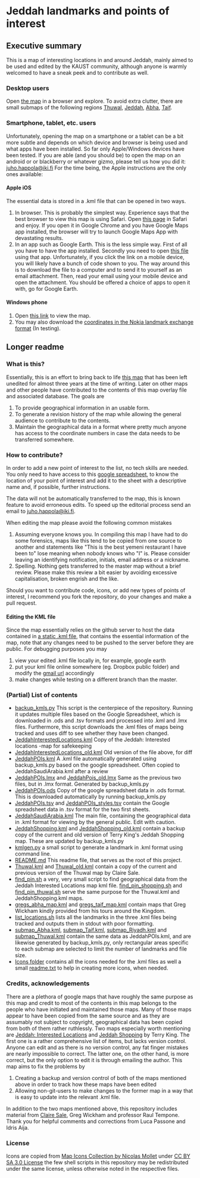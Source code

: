 

# Jeddah landmarks and points of interest

## Executive summary

This is a map of interesting locations in and around Jeddah,
mainly aimed to be used and edited by the KAUST community,
although anyone is warmly welcomed to have a sneak peek
and to contribute as well.

### Desktop users
Open [the map](https://maps.google.com/?q=https://raw.githubusercontent.com/Virtakuono/.kml-repository/master/JeddahSaudiArabia.kml)
in a browser and explore. To avoid extra clutter, there are small submaps of the following regions
[Thuwal](https://maps.google.com/?q=https://raw.githubusercontent.com/Virtakuono/.kml-repository/master/submap_Thuwal.kml),
[Jeddah](https://maps.google.com/?q=https://raw.githubusercontent.com/Virtakuono/.kml-repository/master/submap_Jeddah.kml),
[Abha](https://maps.google.com/?q=https://raw.githubusercontent.com/Virtakuono/.kml-repository/master/submap_Abha.kml),
[Taif](https://maps.google.com/?q=https://raw.githubusercontent.com/Virtakuono/.kml-repository/master/submap_Taif.kml).

### Smartphone, tablet, etc. users

Unfortunately, opening the map on a smartphone or a tablet can be a bit more subtle
and depends on which device and browser is being used and what apps have been installed.
So far only Apple/Windows devices have been tested.
If you are able (and you should be) to open the map on an android or
or blackberry or whatever gizmo, please tell us how you did it: juho.happola@iki.fi
For the time being, the Apple instructions are the only ones available:

#### Apple iOS

The essential data is stored in a .kml file that can be opened in two ways.
  1. In browser. This is probably the simplest way. Experience says that the best
     browser to view this map is using Safari. Open [this page](https://maps.google.com/?q=https://raw.githubusercontent.com/Virtakuono/.kml-repository/master/JeddahSaudiArabia.kml)
     in Safari and enjoy. If you open it in Google Chrome and you have Google Maps app installed,
     the browser will try to launch Google Maps App with devastating results.
  2. In an app such as Google Earth. This is the less simple way. First of all you have to have the app installed. Secondly
     you need to open [this file](https://raw.githubusercontent.com/Virtakuono/.kml-repository/master/JeddahSaudiArabia.kml)
     using that app. Unfortunately, if you click the link on a mobile device, you will likely have a bunch of code shown to you.
     The way around this is to download the file to a computer and to send it to yourself as an email attachment.
     Then, read your email using your mobile device and open the attachment. You should be offered a choice of apps to open it with,
     go for Google Earth.

#### Windows phone

  1. Open [this link](https://maps.google.com/?q=https://raw.githubusercontent.com/Virtakuono/.kml-repository/master/JeddahSaudiArabia.kml)
     to view the map.
  2. You may also download the [coordinates in the Nokia landmark exchange format](https://raw.githubusercontent.com/Virtakuono/.kml-repository/master/JeddahPOIs.lmx)
     (In testing).

## Longer readme

### What is this?

Essentially, this is an effort to bring back to life
[this map](https://maps.google.com/maps/ms?ie=UTF8&t=h&hl=en&vps=1&jsv=178b&safe=on&oe=UTF8&msa=0&msid=109723124894778733708.0004726ebc11f578c532c&dg=feature)
that has been left unedited for almost three years at the time of writing.
Later on other maps and other people have contributed to the contents
of this map overlay file and associated database. The goals are

  1. To provide geographical information in an usable form.
  2. To generate a revision history of the map while allowing
     the general audience to contribute to the contents.
  3. Maintain the geographical data in a format where
     pretty much anyone has access to the coordinate numbers
     in case the data needs to be transferred somewhere.

### How to contribute?

In order to add a new point of interest to the list,
no tech skills are needed. You only need to have access
to this 
[google spreadsheet](https://docs.google.com/spreadsheets/d/1-34A8wdzOaiz36Mnx74PbDsaRGTcCZP92rPLV9aP3fM/edit#gid=0),
to know the location of your point of interest
and add it to the sheet with a descriptive name and,
if possible, further instructions.

The data will not be automatically transferred to the map,
this is known feature to avoid erroneous edits.
To speed up the editorial process send an email to juho.happola@iki.fi. 

When editing the map please avoid the following common mistakes
  1. Assuming everyone knows you. In compiling this map I have had to do some forensics, maps like this tend to be
     copied from one source to another and statements like "This is the best yemeni restaurant I have been to" lose
     meaning when nobody knows who "I" is. Please consider leaving an identifying notification, initials, email address or
     a nickname.
  2. Spelling. Nothing gets transferred to the master map without a brief review. Please make this review a bit easier by
     avoiding excessive capitalisation, broken engrish and the like.

Should you want to contribute code, icons, or add new types of
points of interest, I recommend you fork the repository, do your changes
and make a pull request.

#### Editing the KML file

Since the map essentially
relies on the github server to host the 
data contained in [a static .kml file](https://raw.githubusercontent.com/Virtakuono/.kml-repository/master/JeddahSaudiArabia.kml),
that contains the essential information of the map, note that
any changes need to be pushed to the server before they are
public. For debugging purposes you may
  1. view your edited .kml file locally in, for example, google earth
  2. put your kml file online somewhere (eg. Dropbox public folder) and modify the [gmail url](https://maps.google.com/?q=https://put.the.address.to.your.kml.file/here.kml) accordingly
  3. make changes while testing on a different branch than the master.

### (Partial) List of contents

  * [backup_kmls.py](https://github.com/Virtakuono/.kml-repository/blob/master/backup_kmls.py)
    This script is the centerpiece of the repository. Running it updates multiple files
    based on the Google Spreadsheet, which is downloaded in .ods and .tsv formats and
    processed into .kml and .lmx files. Furthermore, this script downloads the .kml files
    of maps being tracked and uses diff to see whether they have been changed.
  * [JeddahInterestedLocations.kml](https://github.com/Virtakuono/.kml-repository/blob/master/JeddahInterestedLocations.kml)
    Copy of the Jeddah: Interested locations -map for safekeeping
  * [JeddahInterestedLocations_old.kml](https://github.com/Virtakuono/.kml-repository/blob/master/JeddahInterestedLocations_old.kml)
    Old version of the file above, for diff
  * [JeddahPOIs.kml](https://github.com/Virtakuono/.kml-repository/blob/master/JeddahPOIs.kml)
    A .kml file automatically generated using backup_kmls.py based on the google spreadsheet. Often copied to JeddahSaudiArabia.kml
    after a review
  * [JeddahPOIs.lmx](https://github.com/Virtakuono/.kml-repository/blob/master/JeddahPOIs.lmx)
    and
    [JeddahPois_old.lmx](https://github.com/Virtakuono/.kml-repository/blob/master/JeddahPois_old.lmx)
    Same as the previous two files, but in .lmx format. Generated by backup_kmls.py
  * [JeddahPOIs.ods](https://github.com/Virtakuono/.kml-repository/blob/master/JeddahPOIs.ods)
    Copy of the google spreadsheet data in .ods format. This is downloaded automatically by
    running backup_kmls.py
  * [JeddahPOIs.tsv](https://github.com/Virtakuono/.kml-repository/blob/master/JeddahPOIs.tsv)
    and
    [JeddahPOIs_styles.tsv](https://github.com/Virtakuono/.kml-repository/blob/master/JeddahPOIs_styles.tsv)
    contain the Google spreadsheet data in .tsv format for the two first sheets.
  * [JeddahSaudiArabia.kml](https://github.com/Virtakuono/.kml-repository/blob/master/JeddahSaudiArabia.kml)
    The main file, containing the geographical data in .kml format for viewing by the general public.
    Edit with caution.
  * [JeddahShopping.kml](https://github.com/Virtakuono/.kml-repository/blob/master/JeddahShopping.kml)
    and
    [JeddahShopping_old.kml](https://github.com/Virtakuono/.kml-repository/blob/master/JeddahShopping_old.kml)
    contain a backup copy of the current and old version of Terry King's Jeddah Shopping map.
    These are updated by backup_kmls.py
  * [kmlgen.py](https://github.com/Virtakuono/.kml-repository/blob/master/kmlgen.py)
    a small script to generate a landmark in .kml format using command line.
  * [README.md](https://github.com/Virtakuono/.kml-repository/blob/master/README.md)
    This readme file, that serves as the root of this project.
  * [Thuwal.kml](https://github.com/Virtakuono/.kml-repository/blob/master/Thuwal.kml)
    and
    [Thuwal_old.kml](https://github.com/Virtakuono/.kml-repository/blob/master/Thuwal_old.kml)
    contain a copy of the current and previous version of the Thuwal map by Claire Sale.
  * [find_pin.sh](http://github.com/Virtakuono/.kml-repository/blob/master/find_pin.sh)
    a very, very small script to find geographical data from the Jeddah Interested Locations map
    kml file.
    [find_pin_shopping.sh](https://github.com/Virtakuono/.kml-repository/blob/master/find_pin_shopping.sh)
    and [find_pin_thuwal.sh](https://github.com/Virtakuono/.kml-repository/blob/master/find_pin_thuwal.sh)
    serve the same purpose for the Thuwal.kml and JeddahShopping.kml maps.
  * [gregs_abha_map.kml](https://github.com/Virtakuono/.kml-repository/blob/master/gregs_abha_map.kml)
    and
    [gregs_taif_map.kml](https://github.com/Virtakuono/.kml-repository/blob/master/gregs_taif_map.kml)
    contain maps that Greg Wickham kindly provided from his tours around the Kingdom.
  * [list_locations.sh](https://github.com/Virtakuono/.kml-repository/blob/master/list_locations.sh)
    lists all the landmarks in the three .kml files being tracked and outputs them
    in stdout with poor formatting.
  * [submap_Abha.kml](https://github.com/Virtakuono/.kml-repository/blob/master/submap_Abha.kml),
    [submap_Taif.kml](https://github.com/Virtakuono/.kml-repository/blob/master/submap_Taif.kml),
    [submap_Riyadh.kml](https://github.com/Virtakuono/.kml-repository/blob/master/submap_Riyadh.kml) and
    [submap_Thuwal.kml](https://github.com/Virtakuono/.kml-repository/blob/master/submap_Thuwal.kml)
    contain the same data as JeddahPOIs.kml, and are likewise generated by backup_kmls.py, only
    rectangular areas specific to each submap are selected to limit the number of landmarks and file
    size.
  * [Icons folder](https://github.com/Virtakuono/.kml-repository/tree/master/icons)
    contains all the icons needed for the .kml files as well a small
    [readme.txt](https://github.com/Virtakuono/.kml-repository/blob/master/icons/readme.txt)
    to help in creating more icons, when needed.

### Credits, acknowledgements

There are a plethora of google maps that have roughly the
same purpose as this map and credit to most of the contents in
this map belongs to the people who have initiated and maintained
those maps.
Many of those maps appear to have
been copied from the same source and as they are
assumably not subject to copyright, 
geographical data has been copied from both of them rather
ruthlessly. 
Two maps especially worth mentioning are
[Jeddah: Interested Locations](https://maps.google.com/maps/ms?msid=203555040976874160945.0004cf9d6a73b19256e5f&msa=0&ll=20.694462,41.31958&spn=4.983057,8.448486&dg=feature)
and
[Jeddah Shopping](https://maps.google.com/maps/ms?ie=UTF8&msa=0&msid=114277812997999651227.0004863c2f62b04789ee3&ll=21.487734,39.203382&spn=0.009803,0.021007&t=h&z=16&iwloc=000486d78d6a0da7a66b9&dg=feature) by Terry King.
The first one is a rather comprehensive list of items, but lacks
version control. Anyone can edit and as there is no version control,
any fat finger mistakes are nearly impossible to correct.
The latter one, on the other hand, is more correct, but the only
option to edit it is through emailing the author.
This map aims to fix the problems by
  1. Creating a backup and version control of both of the maps mentioned above in order to track how these maps have been edited
  2. Allowing non-git-users to make changes to the former map in a way that is easy to update into the relevant .kml file.

In addition to the two maps mentioned above, this repository
includes material from
[Claire Sale](https://maps.google.com/maps/ms?msid=216110785410091998621.0004a4de8ab547c2ca385&msa=0&ll=22.287002,39.112723&spn=0.001437,0.001851&dg=feature),
Greg Wickham and professor Raul Tempone.
Thank you for helpful comments and corrections from Luca Passone and Idris Aija.

### License

Icons are copied from
[Map Icons Collection by Nicolas Mollet](http://mapicons.nicolasmollet.com)
under [CC BY SA 3.0 License](http://creativecommons.org/licenses/by-sa/3.0/)
the few shell scripts in this repository may be redistributed under the same
license, unless otherwise noted in the respective files.


